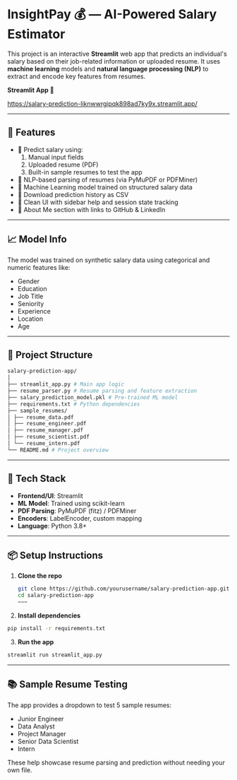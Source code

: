 # InsightPay 💰 — AI-Powered Salary Estimator

This project is an interactive **Streamlit** web app that predicts an individual's salary based on their job-related information or uploaded resume. It uses **machine learning** models and **natural language processing (NLP)** to extract and encode key features from resumes.

**Streamlit App 🔗**

https://salary-prediction-liknwwrgipqk898ad7ky9x.streamlit.app/

---

## 🚀 Features

- 🔢 Predict salary using:
  1. Manual input fields
  2. Uploaded resume (PDF)
  3. Built-in sample resumes to test the app
- 🧠 NLP-based parsing of resumes (via PyMuPDF or PDFMiner)
- 🧮 Machine Learning model trained on structured salary data
- 🧾 Download prediction history as CSV
- 🎯 Clean UI with sidebar help and session state tracking
- 📎 About Me section with links to GitHub & LinkedIn

---

## 📈 Model Info
The model was trained on synthetic salary data using categorical and numeric features like:

- Gender
- Education
- Job Title
- Seniority
- Experience
- Location
- Age

---

## 📂 Project Structure

```bash
salary-prediction-app/
│
├── streamlit_app.py # Main app logic
├── resume_parser.py # Resume parsing and feature extraction
├── salary_prediction_model.pkl # Pre-trained ML model
├── requirements.txt # Python dependencies
├── sample_resumes/
│ ├── resume_data.pdf
│ ├── resume_engineer.pdf
│ ├── resume_manager.pdf
│ ├── resume_scientist.pdf
│ └── resume_intern.pdf
└── README.md # Project overview
```

---

## 🧪 Tech Stack

- **Frontend/UI**: Streamlit
- **ML Model**: Trained using scikit-learn
- **PDF Parsing**: PyMuPDF (fitz) / PDFMiner
- **Encoders**: LabelEncoder, custom mapping
- **Language**: Python 3.8+

---

## 📦 Setup Instructions

1. **Clone the repo**
   ```bash
   git clone https://github.com/yourusername/salary-prediction-app.git
   cd salary-prediction-app
   ~~~

2. **Install dependencies**
```bash
pip install -r requirements.txt
```

3. **Run the app**
```bash
streamlit run streamlit_app.py
```
---

## 📚 Sample Resume Testing

The app provides a dropdown to test 5 sample resumes:

- Junior Engineer
- Data Analyst
- Project Manager
- Senior Data Scientist
- Intern

These help showcase resume parsing and prediction without needing your own file.
